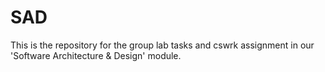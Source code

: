 # SAD
This is the repository for the group lab tasks and cswrk assignment in our 'Software Architecture &amp; Design' module.
